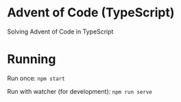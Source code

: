 # Advent of Code (TypeScript)

Solving Advent of Code in TypeScript

# Running

Run once: `npm start`

Run with watcher (for development): `npm run serve`
